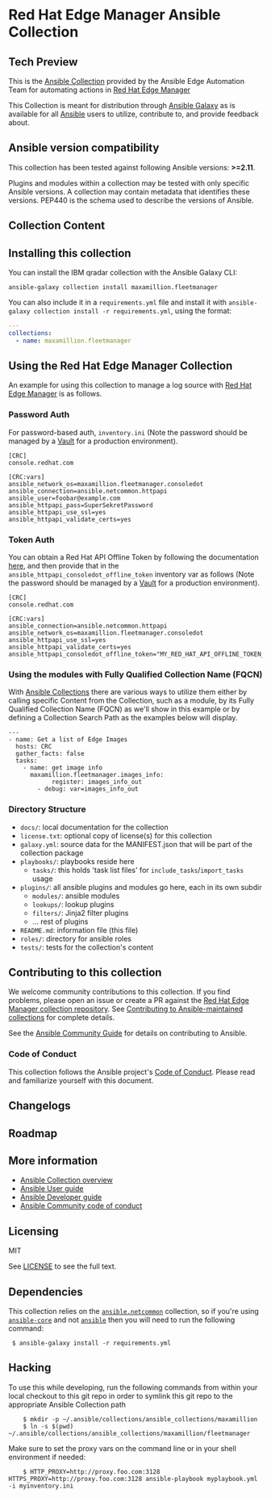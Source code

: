 # Red Hat Edge Manager Ansible Collection

## Tech Preview

This is the [Ansible
Collection](https://docs.ansible.com/ansible/latest/dev_guide/developing_collections.html)
provided by the Ansible Edge Automation
Team for automating actions in [Red Hat Edge Manager](https://console.redhat.com/edge/fleet-management)


This Collection is meant for distribution through
[Ansible Galaxy](https://galaxy.ansible.com/) as is available for all
[Ansible](https://github.com/ansible/ansible) users to utilize, contribute to,
and provide feedback about.

<!--start requires_ansible-->
## Ansible version compatibility

This collection has been tested against following Ansible versions: **>=2.11**.

Plugins and modules within a collection may be tested with only specific Ansible versions.
A collection may contain metadata that identifies these versions.
PEP440 is the schema used to describe the versions of Ansible.
<!--end requires_ansible-->

## Collection Content
<!--start collection content-->
<!--end collection content-->

## Installing this collection

You can install the IBM qradar collection with the Ansible Galaxy CLI:

    ansible-galaxy collection install maxamillion.fleetmanager

You can also include it in a `requirements.yml` file and install it with `ansible-galaxy collection install -r requirements.yml`, using the format:

```yaml
---
collections:
  - name: maxamillion.fleetmanager
```

## Using the Red Hat Edge Manager Collection

An example for using this collection to manage a log source with [Red Hat Edge Manager](https://console.redhat.com/edge/fleet-management) is as follows.

### Password Auth
For password-based auth, `inventory.ini` (Note the password should be managed by a [Vault](https://docs.ansible.com/ansible/latest/user_guide/vault.html) for a production environment).

```
[CRC]
console.redhat.com

[CRC:vars]
ansible_network_os=maxamillion.fleetmanager.consoledot
ansible_connection=ansible.netcommon.httpapi
ansible_user=foobar@example.com
ansible_httpapi_pass=SuperSekretPassword
ansible_httpapi_use_ssl=yes
ansible_httpapi_validate_certs=yes
```

### Token Auth

You can obtain a Red Hat API Offline Token by following the documentation [here](https://access.redhat.com/articles/3626371), and then provide that in the `ansible_httpapi_consoledot_offline_token` inventory var as follows (Note the password should be managed by a [Vault](https://docs.ansible.com/ansible/latest/user_guide/vault.html) for a production environment).

```
[CRC]
console.redhat.com

[CRC:vars]
ansible_connection=ansible.netcommon.httpapi
ansible_network_os=maxamillion.fleetmanager.consoledot
ansible_httpapi_use_ssl=yes
ansible_httpapi_validate_certs=yes
ansible_httpapi_consoledot_offline_token="MY_RED_HAT_API_OFFLINE_TOKEN_HERE"
```


### Using the modules with Fully Qualified Collection Name (FQCN)

With [Ansible
Collections](https://docs.ansible.com/ansible/latest/dev_guide/developing_collections.html)
there are various ways to utilize them either by calling specific Content from
the Collection, such as a module, by its Fully Qualified Collection Name (FQCN)
as we'll show in this example or by defining a Collection Search Path as the
examples below will display.

```
---
- name: Get a list of Edge Images
  hosts: CRC
  gather_facts: false
  tasks:
    - name: get image info
      maxamillion.fleetmanager.images_info:
			register: images_info_out
		- debug: var=images_info_out
```

### Directory Structure

* `docs/`: local documentation for the collection
* `license.txt`: optional copy of license(s) for this collection
* `galaxy.yml`: source data for the MANIFEST.json that will be part of the collection package
* `playbooks/`: playbooks reside here
  * `tasks/`: this holds 'task list files' for `include_tasks`/`import_tasks` usage
* `plugins/`: all ansible plugins and modules go here, each in its own subdir
  * `modules/`: ansible modules
  * `lookups/`: lookup plugins
  * `filters/`: Jinja2 filter plugins
  * ... rest of plugins
* `README.md`: information file (this file)
* `roles/`: directory for ansible roles
* `tests/`: tests for the collection's content

## Contributing to this collection

We welcome community contributions to this collection. If you find problems, please open an issue or create a PR against the [Red Hat Edge Manager collection repository](https://github.com/maxamillion/maxamillion.fleetmanager/issues). See [Contributing to Ansible-maintained collections](https://docs.ansible.com/ansible/devel/community/contributing_maintained_collections.html#contributing-maintained-collections) for complete details.


See the [Ansible Community Guide](https://docs.ansible.com/ansible/latest/community/index.html) for details on contributing to Ansible.

### Code of Conduct
This collection follows the Ansible project's
[Code of Conduct](https://docs.ansible.com/ansible/devel/community/code_of_conduct.html).
Please read and familiarize yourself with this document.

## Changelogs
<!--Add a link to a changelog.md file or an external docsite to cover this information. -->

## Roadmap

<!-- Optional. Include the roadmap for this collection, and the proposed release/versioning strategy so users can anticipate the upgrade/update cycle. -->

## More information

- [Ansible Collection overview](https://github.com/ansible-collections/overview)
- [Ansible User guide](https://docs.ansible.com/ansible/latest/user_guide/index.html)
- [Ansible Developer guide](https://docs.ansible.com/ansible/latest/dev_guide/index.html)
- [Ansible Community code of conduct](https://docs.ansible.com/ansible/latest/community/code_of_conduct.html)

## Licensing

MIT

See [LICENSE](https://mit-license.org/) to see the full text.

## Dependencies

This collection relies on the [`ansible.netcommon`](https://github.com/ansible-collections/ansible.netcommon) collection, so if you're using [`ansible-core`](https://github.com/ansible/ansible) and not [`ansible`](https://pypi.org/project/ansible/) then you will need to run the following command:

     $ ansible-galaxy install -r requirements.yml

## Hacking

To use this while developing, run the following commands from within your local checkout to this git repo in order to symlink this git repo to the appropriate Ansible Collection path

		$ mkdir -p ~/.ansible/collections/ansible_collections/maxamillion
		$ ln -s $(pwd) ~/.ansible/collections/ansible_collections/maxamillion/fleetmanager


Make sure to set the proxy vars on the command line or in your shell environment if needed:

		$ HTTP_PROXY=http://proxy.foo.com:3128 HTTPS_PROXY=http://proxy.foo.com:3128 ansible-playbook myplaybook.yml -i myinventory.ini

